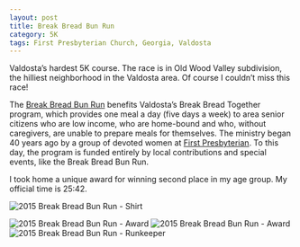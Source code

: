 ```yaml
---
layout: post
title: Break Bread Bun Run
category: 5K
tags: First Presbyterian Church, Georgia, Valdosta
---
```

Valdosta’s hardest 5K course. The race is in Old Wood Valley subdivision, the hilliest neighborhood in the Valdosta area. Of course I couldn’t miss this race!

The [Break Bread Bun Run](http://www.breakbreadbunrun.com/) benefits Valdosta’s Break Bread Together program, which provides one meal a day (five days a week) to area senior citizens who are low income, who are home-bound and who, without caregivers, are unable to prepare meals for themselves. The ministry began 40 years ago by a group of devoted women at [First Presbyterian](http://www.firstpresvaldosta.org/Bun-Run.html). To this day, the program is funded entirely by local contributions and special events, like the Break Bread Bun Run.

I took home a unique award for winning second place in my age group. My official time is 25:42.

![2015 Break Bread Bun Run - Shirt]({{site.url}}/files/2015-07-11-break-bread-bun-run-shirt.jpg)

![2015 Break Bread Bun Run - Award]({{site.url}}/files/2015-07-11-break-bread-bun-run-award-front.jpg)
![2015 Break Bread Bun Run - Award]({{site.url}}/files/2015-07-11-break-bread-bun-run-award-side.jpg)
![2015 Break Bread Bun Run - Runkeeper]({{site.url}}/files/2015-07-11-break-bread-bun-run-runkeeper.png)